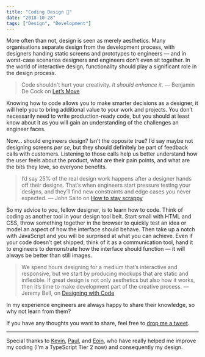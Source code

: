 ```yaml
---
title: "Coding Design 🦄"
date: "2018-10-28"
tags: ["Design", "Development"]
---
```


More often than not, design is seen as merely aesthetics. Many organisations separate design from the development process, with designers handing static screens and prototypes to engineers — and in worst-case scenarios designers and engineers don’t even sit together. In the world of interactive design, functionality should play a significant role in the design process.

> Code shouldn't hurt your creativity. *It should enhance it.*
> — Benjamin De Cock on [Let’s Move](https://www.youtube.com/watch?v=J6wUmQDQBkw)

Knowing how to code allows you to make smarter decisions as a designer, it will help you to bring additional value to your work and projects. You don’t necessarily need to write production-ready code, but you should at least know about it as you will gain an understanding of the challenges an engineer faces.

Now… should engineers design? Isn’t the opposite true? I’d say maybe not designing screens _per se_, but they should definitely be part of feedback calls with customers. Listening to those calls help us better understand how the user feels about the product, what are their pain points, and what are the bits they love, so everyone benefits.

> I’d say 25% of the real design work happens after a designer hands off their designs. That’s when engineers start pressure testing your designs, and they’ll find new constraints and edge cases you never expected.
> — John Saito on [How to stay scrappy](https://medium.com/dropbox-design/how-to-stay-scrappy-9c42af21c996)

So my advice to you, fellow designer, is to learn how to code. Think of coding as another tool in your design tool belt. Start small with HTML and CSS, throw something together in the browser to quickly test an idea or model an aspect of how the interface should behave. Then take up a notch with JavaScript and you will be surprised at what you can achieve. Even if your code doesn’t get shipped, think of it as a communication tool, hand it to engineers to demonstrate how the interface should function — it will always be better than still images.

> We spend hours designing for a medium that’s interactive and responsive, but we start by producing mockups that are static and inflexible. If great design is not only aesthetics but also how it works, then it’s time to make development part of the creative process. — Jeremy Bell, on [Designing with Code](https://www.teehanlax.com/blog/designing-with-code/)

In my experience engineers are always happy to share their knowledge, so why not learn from them?

If you have any thoughts you want to share, feel free to [drop me a tweet](https://twitter.com/edmundojr_).

***

Special thanks to [Kevin](https://twitter.com/kevduggan), [Paul](https://www.linkedin.com/in/paul-doherty-7a23b436/), and [Eoin](https://twitter.com/eoinjboylan), who have really helped me improve my coding (I’m a TypeScript Tier 2 now) and consequently my design.
